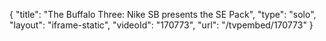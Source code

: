 {
    "title": "The Buffalo Three: Nike SB presents the SE Pack",
    "type": "solo",
    "layout": "iframe-static",
    "videoId": "170773",
    "url": "\/tvpembed\/170773"
}